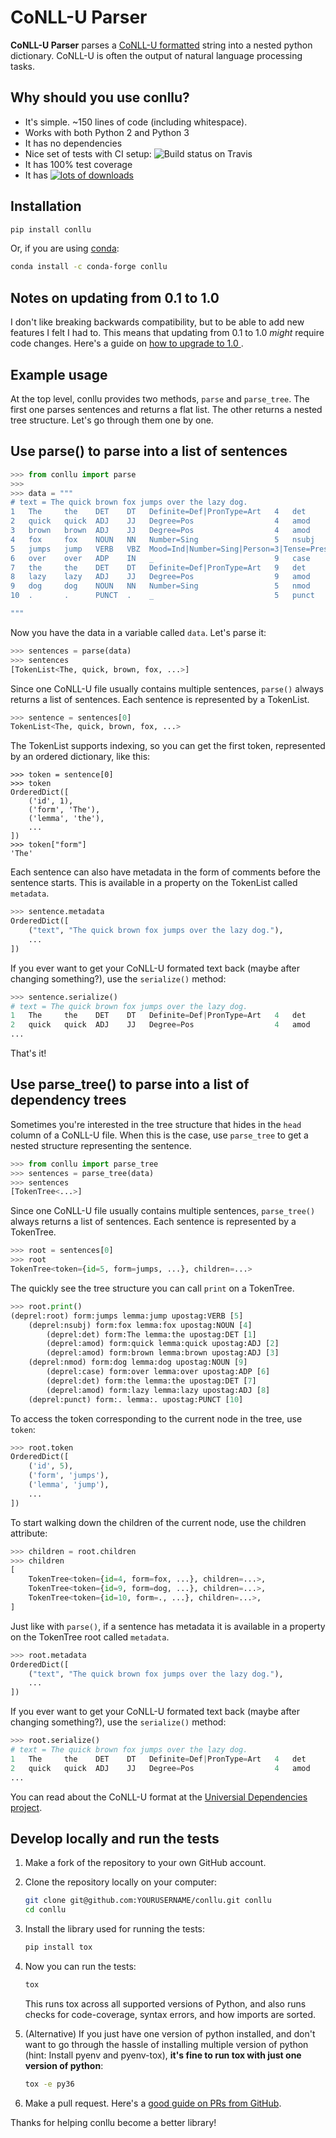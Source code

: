 # CoNLL-U Parser

**CoNLL-U Parser** parses a [CoNLL-U formatted](http://universaldependencies.org/format.html) string into a nested python dictionary. CoNLL-U is often the output of natural language processing tasks.

## Why should you use conllu?

- It's simple. ~150 lines of code (including whitespace).
- Works with both Python 2 and Python 3
- It has no dependencies
- Nice set of tests with CI setup: ![Build status on Travis](https://api.travis-ci.org/EmilStenstrom/conllu.svg?branch=master)
- It has 100% test coverage
- It has [![lots of downloads](http://pepy.tech/badge/conllu)](http://pepy.tech/project/conllu)

## Installation

```bash
pip install conllu
```

Or, if you are using [conda](https://conda.io/docs/):

```bash
conda install -c conda-forge conllu
```

## Notes on updating from 0.1 to 1.0

I don't like breaking backwards compatibility, but to be able to add new features I felt I had to. This means that updating from 0.1 to 1.0 *might* require code changes. Here's a guide on [how to upgrade to 1.0
](https://github.com/EmilStenstrom/conllu/wiki/Migrating-from-0.1-to-1.0).

## Example usage

At the top level, conllu provides two methods, `parse` and `parse_tree`. The first one parses sentences and returns a flat list. The other returns a nested tree structure. Let's go through them one by one.

## Use parse() to parse into a list of sentences

```python
>>> from conllu import parse
>>>
>>> data = """
# text = The quick brown fox jumps over the lazy dog.
1   The     the    DET    DT   Definite=Def|PronType=Art   4   det     _   _
2   quick   quick  ADJ    JJ   Degree=Pos                  4   amod    _   _
3   brown   brown  ADJ    JJ   Degree=Pos                  4   amod    _   _
4   fox     fox    NOUN   NN   Number=Sing                 5   nsubj   _   _
5   jumps   jump   VERB   VBZ  Mood=Ind|Number=Sing|Person=3|Tense=Pres|VerbForm=Fin   0   root    _   _
6   over    over   ADP    IN   _                           9   case    _   _
7   the     the    DET    DT   Definite=Def|PronType=Art   9   det     _   _
8   lazy    lazy   ADJ    JJ   Degree=Pos                  9   amod    _   _
9   dog     dog    NOUN   NN   Number=Sing                 5   nmod    _   SpaceAfter=No
10  .       .      PUNCT  .    _                           5   punct   _   _

"""
```

Now you have the data in a variable called `data`. Let's parse it:

```python
>>> sentences = parse(data)
>>> sentences
[TokenList<The, quick, brown, fox, ...>]
```

Since one CoNLL-U file usually contains multiple sentences, `parse()` always returns a list of sentences. Each sentence is represented by a TokenList.

```python
>>> sentence = sentences[0]
TokenList<The, quick, brown, fox, ...>
```

The TokenList supports indexing, so you can get the first token, represented by an ordered dictionary, like this:

```
>>> token = sentence[0]
>>> token
OrderedDict([
    ('id', 1),
    ('form', 'The'),
    ('lemma', 'the'),
    ...
])
>>> token["form"]
'The'
```

Each sentence can also have metadata in the form of comments before the sentence starts. This is available in a property on the TokenList called `metadata`.

```python
>>> sentence.metadata
OrderedDict([
    ("text", "The quick brown fox jumps over the lazy dog."),
    ...
])
```

If you ever want to get your CoNLL-U formated text back (maybe after changing something?), use the `serialize()` method:

```python
>>> sentence.serialize()
# text = The quick brown fox jumps over the lazy dog.
1   The     the    DET    DT   Definite=Def|PronType=Art   4   det     _   _
2   quick   quick  ADJ    JJ   Degree=Pos                  4   amod    _   _
...
```

That's it!

## Use parse_tree() to parse into a list of dependency trees

Sometimes you're interested in the tree structure that hides in the `head` column of a CoNLL-U file. When this is the case, use `parse_tree` to get a nested structure representing the sentence.

```python
>>> from conllu import parse_tree
>>> sentences = parse_tree(data)
>>> sentences
[TokenTree<...>]
```

Since one CoNLL-U file usually contains multiple sentences, `parse_tree()` always returns a list of sentences. Each sentence is represented by a TokenTree.

```python
>>> root = sentences[0]
>>> root
TokenTree<token={id=5, form=jumps, ...}, children=...>
```

The quickly see the tree structure you can call `print` on a TokenTree.

```python
>>> root.print()
(deprel:root) form:jumps lemma:jump upostag:VERB [5]
    (deprel:nsubj) form:fox lemma:fox upostag:NOUN [4]
        (deprel:det) form:The lemma:the upostag:DET [1]
        (deprel:amod) form:quick lemma:quick upostag:ADJ [2]
        (deprel:amod) form:brown lemma:brown upostag:ADJ [3]
    (deprel:nmod) form:dog lemma:dog upostag:NOUN [9]
        (deprel:case) form:over lemma:over upostag:ADP [6]
        (deprel:det) form:the lemma:the upostag:DET [7]
        (deprel:amod) form:lazy lemma:lazy upostag:ADJ [8]
    (deprel:punct) form:. lemma:. upostag:PUNCT [10]
```

To access the token corresponding to the current node in the tree, use `token`:

```python
>>> root.token
OrderedDict([
    ('id', 5),
    ('form', 'jumps'),
    ('lemma', 'jump'),
    ...
])
```

To start walking down the children of the current node, use the children attribute:

```python
>>> children = root.children
>>> children
[
    TokenTree<token={id=4, form=fox, ...}, children=...>,
    TokenTree<token={id=9, form=dog, ...}, children=...>,
    TokenTree<token={id=10, form=., ...}, children=...>,
]
```

Just like with `parse()`, if a sentence has metadata it is available in a property on the TokenTree root called `metadata`.

```python
>>> root.metadata
OrderedDict([
    ("text", "The quick brown fox jumps over the lazy dog."),
    ...
])
```

If you ever want to get your CoNLL-U formated text back (maybe after changing something?), use the `serialize()` method:

```python
>>> root.serialize()
# text = The quick brown fox jumps over the lazy dog.
1   The     the    DET    DT   Definite=Def|PronType=Art   4   det     _   _
2   quick   quick  ADJ    JJ   Degree=Pos                  4   amod    _   _
...
```

You can read about the CoNLL-U format at the [Universial Dependencies project](http://universaldependencies.org/format.html).

## Develop locally and run the tests

1. Make a fork of the repository to your own GitHub account.

2. Clone the repository locally on your computer:
    ```bash
    git clone git@github.com:YOURUSERNAME/conllu.git conllu
    cd conllu
    ```

3. Install the library used for running the tests:
    ```bash
    pip install tox
    ```

4. Now you can run the tests:
    ```bash
    tox
    ```
    This runs tox across all supported versions of Python, and also runs checks for code-coverage, syntax errors, and how imports are sorted.

4. (Alternative) If you just have one version of python installed, and don't want to go through the hassle of installing multiple version of python (hint: Install pyenv and pyenv-tox), **it's fine to run tox with just one version of python**:

    ```bash
    tox -e py36
    ```

5. Make a pull request. Here's a [good guide on PRs from GitHub](https://help.github.com/articles/creating-a-pull-request-from-a-fork/).

Thanks for helping conllu become a better library!
